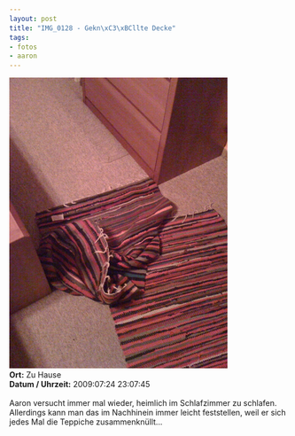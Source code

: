 ```yaml
--- 
layout: post
title: "IMG_0128 - Gekn\xC3\xBCllte Decke"
tags: 
- fotos
- aaron
---
```

<img src="/uploads/images/2010_04/IMG_0128.jpg" alt="IMG_0128 - Geknüllte Decke" class="aligncenter" /><br />
<strong>Ort:</strong> Zu Hause<br />
<strong>Datum / Uhrzeit:</strong> 2009:07:24 23:07:45<br />
<br />
Aaron versucht immer mal wieder, heimlich im Schlafzimmer zu schlafen. Allerdings kann man das im Nachhinein immer leicht feststellen, weil er sich jedes Mal die Teppiche zusammenknüllt...
